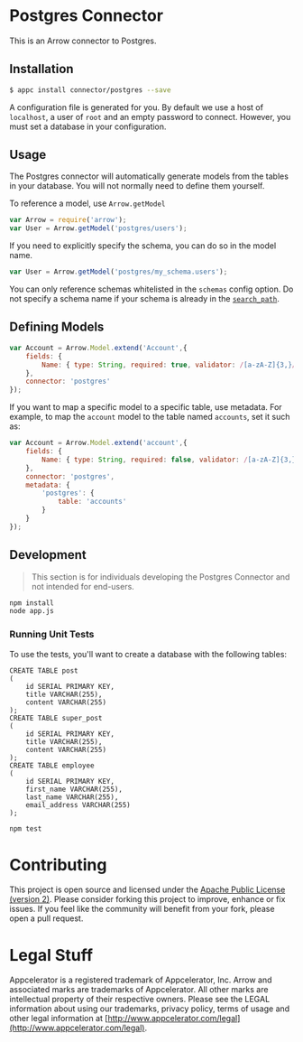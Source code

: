 # Postgres Connector

This is an Arrow connector to Postgres.

## Installation

```bash
$ appc install connector/postgres --save
```

A configuration file is generated for you. By default we use a host of `localhost`, a user of `root` and an
empty password to connect. However, you must set a database in your configuration.

## Usage

The Postgres connector will automatically generate models from the tables in your database.  You will not normally need to define them yourself.

To reference a model, use `Arrow.getModel`

```javascript
var Arrow = require('arrow');
var User = Arrow.getModel('postgres/users');
```

If you need to explicitly specify the schema, you can do so in the model name.

```javascript
var User = Arrow.getModel('postgres/my_schema.users');
```

You can only reference schemas whitelisted in the `schemas` config option.  Do not specify a schema name if your schema is already in the [`search_path`](https://www.postgresql.org/docs/9.3/static/ddl-schemas.html#DDL-SCHEMAS-PATH).

## Defining Models

```javascript
var Account = Arrow.Model.extend('Account',{
	fields: {
		Name: { type: String, required: true, validator: /[a-zA-Z]{3,}/ }
	},
	connector: 'postgres'
});
```

If you want to map a specific model to a specific table, use metadata.  For example, to map the `account` model to the table named `accounts`, set it such as:

```javascript
var Account = Arrow.Model.extend('account',{
	fields: {
		Name: { type: String, required: false, validator: /[a-zA-Z]{3,}/ }
	},
	connector: 'postgres',
	metadata: {
		'postgres': {
			table: 'accounts'
		}
	}
});
```

## Development

> This section is for individuals developing the Postgres Connector and not intended
  for end-users.

```bash
npm install
node app.js
```

### Running Unit Tests

To use the tests, you'll want to create a database with the following tables:

```
CREATE TABLE post
(
	id SERIAL PRIMARY KEY,
	title VARCHAR(255),
	content VARCHAR(255)
);
CREATE TABLE super_post
(
	id SERIAL PRIMARY KEY,
	title VARCHAR(255),
	content VARCHAR(255)
);
CREATE TABLE employee
(
	id SERIAL PRIMARY KEY,
	first_name VARCHAR(255),
	last_name VARCHAR(255),
	email_address VARCHAR(255)
);
```

```bash
npm test
```


# Contributing

This project is open source and licensed under the [Apache Public License (version 2)](http://www.apache.org/licenses/LICENSE-2.0).  Please consider forking this project to improve, enhance or fix issues. If you feel like the community will benefit from your fork, please open a pull request.


# Legal Stuff

Appcelerator is a registered trademark of Appcelerator, Inc. Arrow and associated marks are trademarks of Appcelerator. All other marks are intellectual property of their respective owners. Please see the LEGAL information about using our trademarks, privacy policy, terms of usage and other legal information at [http://www.appcelerator.com/legal](http://www.appcelerator.com/legal).
